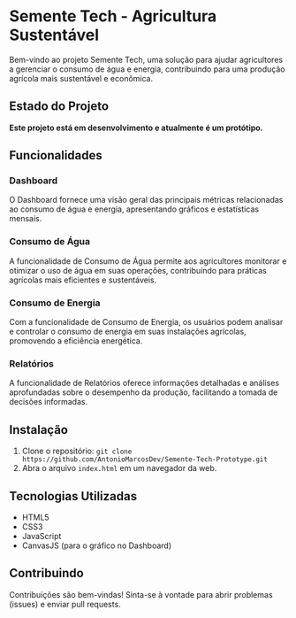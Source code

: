 # Semente Tech - Agricultura Sustentável

Bem-vindo ao projeto Semente Tech, uma solução para ajudar agricultores a gerenciar o consumo de água e energia, contribuindo para uma produção agrícola mais sustentável e econômica.

## Estado do Projeto

**Este projeto está em desenvolvimento e atualmente é um protótipo.**

## Funcionalidades

### Dashboard

O Dashboard fornece uma visão geral das principais métricas relacionadas ao consumo de água e energia, apresentando gráficos e estatísticas mensais.

### Consumo de Água

A funcionalidade de Consumo de Água permite aos agricultores monitorar e otimizar o uso de água em suas operações, contribuindo para práticas agrícolas mais eficientes e sustentáveis.

### Consumo de Energia

Com a funcionalidade de Consumo de Energia, os usuários podem analisar e controlar o consumo de energia em suas instalações agrícolas, promovendo a eficiência energética.

### Relatórios

A funcionalidade de Relatórios oferece informações detalhadas e análises aprofundadas sobre o desempenho da produção, facilitando a tomada de decisões informadas.

## Instalação

1. Clone o repositório: `git clone https://github.com/AntonioMarcosDev/Semente-Tech-Prototype.git`
2. Abra o arquivo `index.html` em um navegador da web.

## Tecnologias Utilizadas

- HTML5
- CSS3
- JavaScript
- CanvasJS (para o gráfico no Dashboard)

## Contribuindo

Contribuições são bem-vindas! Sinta-se à vontade para abrir problemas (issues) e enviar pull requests.

